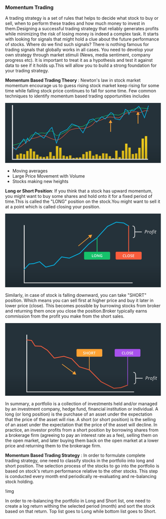 ### Momentum Trading
A trading strategy is a set of rules that helps to decide what stock to buy or sell, when to perform these trades and how much money to invest in them.Designing a successful trading strategy that reliably generates profits while minimizing the risk of losing money is indeed a complex task. It starts with looking for signals that might hold a clue about the future performance of stocks. Where do we find such signals? There is nothing famous for trading signals that globally works in all cases. You need to develop your own strategy through market stimuli (News, media sentiment, company progress etc). It is important to treat it as a hypothesis and test it against data to see if it holds up.This will allow you to build a strong foundation for your trading strategy.


**Momentum Based Trading Theory** : Newton's law in stock market momentum encourage us to guess rising stock market keep rising for some time while falling stock price continues to fall for some time. Few common techniques to identify momentum based trading opportunities includes
    
    
![](img/momentum.png)


  
- Moving averages
- Large Price Movement with Volume
- Stocks making new heights
    
    
**Long or Short Position**: If you think that a stock has upward momentum, you might want to buy some shares and hold onto it for a fixed period of time.This is called the "LONG" position on the stock.You might want to sell it at a point which is called closing your position.
    
![](img/long.png)

    
Similarly, in case of stock is falling downward, you can take "SHORT" position. Which means you can sell first at higher price and buy it later in lower price (close). This becomes possible by burrowing stocks from broker and returning them once you close the position.Broker typically earns commission from the profit you make from the short sales.
    
    
![](img/short.png)

    
In summary, a portfolio is a collection of investments held and/or managed by an investment company, hedge fund, financial institution or individual. A long (or long position) is the purchase of an asset under the expectation that the price of the asset will rise. A short (or short position) is the selling of an asset under the expectation that the price of the asset will decline. In practice, an investor profits from a short position by borrowing shares from a brokerage firm (agreeing to pay an interest rate as a fee), selling them on the open market, and later buying them back on the open market at a lower price and returning them to the brokerage firm.

**Momentum Based Trading Strategy** : In order to formulate complete trading strategy, one need to classify stocks in the portfolio into long and short position. The selection process of the stocks to go into the portfolio is based on stock's return performance relative to the other stocks. This step is conducted every month end periodically re-evaluating and re-balancing stock holding. 

    
!img[](/select.png)

    
In order to re-balancing the portfolio in Long and Short list, one need to create a log return withing the selected period (month) and sort the stock based on that return. Top list goes to Long while bottom list goes to Short.






